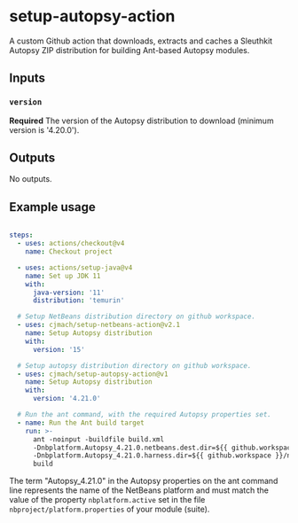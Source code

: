 # setup-autopsy-action
A custom Github action that downloads, extracts and caches a Sleuthkit Autopsy ZIP distribution for building Ant-based Autopsy modules.

## Inputs

### `version`

**Required** The version of the Autopsy distribution to download (minimum version is '4.20.0').

## Outputs

No outputs.

## Example usage

```yaml

steps:
  - uses: actions/checkout@v4
    name: Checkout project

  - uses: actions/setup-java@v4
    name: Set up JDK 11
    with:
      java-version: '11'
      distribution: 'temurin'

  # Setup NetBeans distribution directory on github workspace.
  - uses: cjmach/setup-netbeans-action@v2.1
    name: Setup Autopsy distribution
    with:
      version: '15'

  # Setup autopsy distribution directory on github workspace.
  - uses: cjmach/setup-autopsy-action@v1
    name: Setup Autopsy distribution
    with:
      version: '4.21.0'

  # Run the ant command, with the required Autopsy properties set.
  - name: Run the Ant build target
    run: >-
      ant -noinput -buildfile build.xml
      -Dnbplatform.Autopsy_4.21.0.netbeans.dest.dir=${{ github.workspace }}/autopsy
      -Dnbplatform.Autopsy_4.21.0.harness.dir=${{ github.workspace }}/netbeans/harness
      build
```

The term "Autopsy_4.21.0" in the Autopsy properties on the ant command 
line represents the name of the NetBeans platform and must match the value 
of the property `nbplatform.active` set in the file `nbproject/platform.properties`
of your module (suite).
